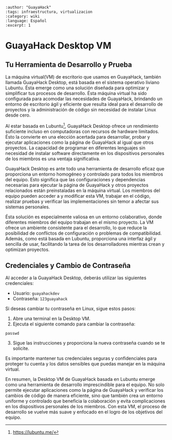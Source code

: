```{post} 2023-08-19
:author: "GuayaHack"
:tags: infraestructura, virtualizacion
:category: wiki
:language: Español
:excerpt: 1
```

# GuayaHack Desktop VM

## Tu Herramienta de Desarrollo y Prueba
La máquina virtual(VM) de escritorio que usamos en GuayaHack, también llamada GuayaHack Desktop, está basada en el sistema operativo liviano Lubuntu. Ésta emerge como una solución diseñada para optimizar y simplificar tus procesos de desarrollo. Ésta máquina virtual ha sido configurada para acomodar las necesidades de GuayaHack, brindando un entorno de escritorio ágil y eficiente que resulta ideal para el desarrollo de proyectos y la administración de código sin necesidad de instalar Linux desde cero.

Al estar basada en Lubuntu[^LUBUNTU], GuayaHack Desktop ofrece un rendimiento suficiente incluso en computadoras con recursos de hardware limitados. Ésto la convierte en una elección acertada para desarrollar, probar y ejecutar aplicaciones como la página de GuayaHack al igual que otros proyectos. La capacidad de programar en diferentes lenguajes sin necesidad de instalar software directamente en los dispositivos personales de los miembros es una ventaja significativa.

[^LUBUNTU]:https://lubuntu.me/

GuayaHack Desktop es ante todo una herramienta de desarrollo eficaz que proporciona un entorno homogéneo y controlado para todos los miembros del equipo. Esto significa que las configuraciones y dependencias necesarias para ejecutar la página de GuayaHack y otros proyectos relacionados están preinstaladas en la máquina virtual. Los miembros del equipo pueden acceder a y modificar esta VM, trabajar en el código, realizar pruebas y verificar las implementaciones sin temor a afectar sus sistemas personales.

Ésta solución es especialmente valiosa en un entorno colaborativo, donde diferentes miembros del equipo trabajan en el mismo proyecto. La VM ofrece un ambiente consistente para el desarrollo, lo que reduce la posibilidad de conflictos de configuración o problemas de compatibilidad. Además, como está basada en Lubuntu, proporciona una interfaz ágil y sencilla de usar, facilitando la tarea de los desarrolladores mientras crean y optimizan proyectos.

## Credenciales y Cambio de Contraseña

Al acceder a la GuayaHack Desktop, deberás utilizar las siguientes credenciales:
- Usuario: `guayahackdev`
- Contraseña: `123guayahack`

Si deseas cambiar tu contraseña en Linux, sigue estos pasos:
1. Abre una terminal en la Desktop VM.
2. Ejecuta el siguiente comando para cambiar la contraseña:

```
passwd
```
3. Sigue las instrucciones y proporciona la nueva contraseña cuando se te solicite.

Es importante mantener tus credenciales seguras y confidenciales para proteger tu cuenta y los datos sensibles que puedas manejar en la máquina virtual.

En resumen, la Desktop VM de GuayaHack basada en Lubuntu emerge como una herramienta de desarrollo imprescindible para el equipo. No solo permite ejecutar aplicaciones como la página de GuayaHack y verificar los cambios de código de manera eficiente, sino que también crea un entorno uniforme y controlado que beneficia la colaboración y evita complicaciones en los dispositivos personales de los miembros. Con esta VM, el proceso de desarrollo se vuelve más suave y enfocado en el logro de los objetivos del equipo.
